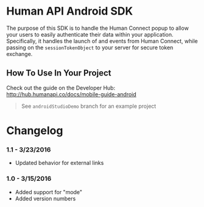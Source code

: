 # Human API Android SDK
The purpose of this SDK is to handle the Human Connect popup to allow your users to easily authenticate their data within your application. Specifically, it handles the launch of and events from Human Connect, while passing on the `sessionTokenObject` to your server for secure token exchange.


## How To Use In Your Project

Check out the guide on the Developer Hub: http://hub.humanapi.co/docs/mobile-guide-android

>See `androidStudioDemo` branch for an example project

# Changelog

### 1.1 - 3/23/2016

* Updated behavior for external links


### 1.0 - 3/15/2016

* Added support for "mode"
* Added version numbers
